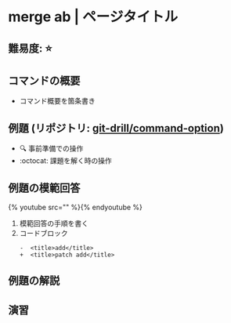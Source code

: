 # merge ab | ページタイトル

## 難易度: :star:

## コマンドの概要

- コマンド概要を箇条書き

## 例題 (リポジトリ: [git-drill/command-option](https://github.com/git-drill/command-option))

- :mag: 事前準備での操作
- :octocat: 課題を解く時の操作

## 例題の模範回答

{% youtube src="" %}{% endyoutube %}

1. 模範回答の手順を書く
2. コードブロック
    ```
    -  <title>add</title>
    +  <title>patch add</title>
    ```

## 例題の解説


## 演習


